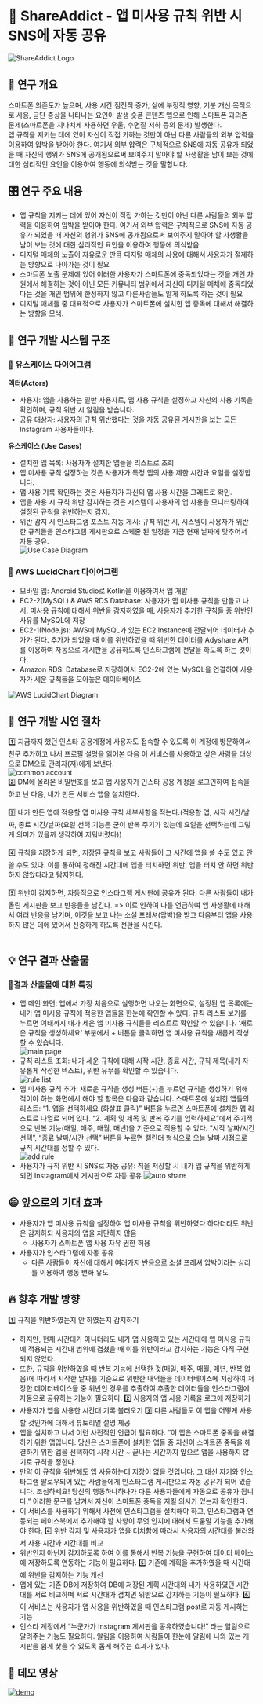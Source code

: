# 🔗 ShareAddict - 앱 미사용 규칙 위반 시 SNS에 자동 공유
![ShareAddict Logo](https://github.com/H-Software224/ShareAddict/blob/main/image/ShareAddict_logo.png)

## 🔎 연구 개요

스마트폰 의존도가 높으며, 사용 시간 점진적 증가, 삶에 부정적 영향, 기분 개선 목적으로 사용, 금단 증상을 나타나는 요인이 발생 숏폼 콘텐츠 앱으로 인해 스마트폰 과의존 문제(스마트폰을 지나치게 사용하면 우울, 수면질 저하 등의 문제) 발생한다.<br>
앱 규칙을 지키는 데에 있어 자신이 직접 가하는 것만이 아닌 다른 사람들의 외부 압력을 이용하여 압박을 받아야 한다. 여기서 외부 압력은 구체적으로 SNS에 자동 공유가 되었을 때 자신의 행위가 SNS에 공개됨으로써 보여주지 말아야 할 사생활을 남이 보는 것에 대한 심리적인 요인을 이용하여 행동에 의식받는 것을 말합니다. <br>

## 🎛️ 연구 주요 내용

- 앱 규칙을 지키는 데에 있어 자신이 직접 가하는 것만이 아닌 다른 사람들의 외부 압력을 이용하여 압박을 받아야 한다. 여기서 외부 압력은 구체적으로 SNS에 자동 공유가 되었을 때 자신의 행위가 SNS에 공개됨으로써 보여주지 말아야 할 사생활을 남이 보는 것에 대한 심리적인 요인을 이용하여 행동에 의식받음.<br>
- 디지털 매체의 노출이 자유로운 만큼 디지털 매체의 사용에 대해서 사용자가 절제하는 방향으로 나아가는 것이 필요 <br>
- 스마트폰 노출 문제에 있어 이러한 사용자가 스마트폰에 중독되었다는 것을 개인 차원에서 해결하는 것이 아닌 모든 커뮤니티 범위에서 자신이 디지털 매체에 중독되었다는 것을 개인 범위에 한정하지 않고  다른사람들도 알게 하도록 하는 것이 필요<br>
- 디지털 매체들 중 대표적으로 사용자가 스마트폰에 설치한 앱 중독에 대해서 해결하는 방향을 모색. <br>

## :office: 연구 개발 시스템 구조
### :egg: 유스케이스 다이어그램
**액터(Actors)**   
- 사용자: 앱을 사용하는 일반 사용자로, 앱 사용 규칙을 설정하고 자신의 사용 기록을 확인하며, 규칙 위반 시 알림을 받습니다.<br>
- 공유 대상자: 사용자의 규칙 위반했다는 것을 자동 공유된 게시판을 보는 모든 Instagram 사용자들이다. <br>
  
**유스케이스 (Use Cases)**
- 설치한 앱 목록: 사용자가 설치한 앱들을 리스트로 조회<br>
- 앱 미사용 규칙 설정하는 것은 사용자가 특정 앱의 사용 제한 시간과 요일을 설정합니다.<br>
- 앱 사용 기록 확인하는 것은 사용자가 자신의 앱 사용 시간을 그래프로 확인. <br>
- 앱을 사용 시 규칙 위반 감지하는 것은 시스템이 사용자의 앱 사용을 모니터링하여 설정된 규칙을 위반하는지 감지.<br> 
- 위반 감지 시 인스타그램 포스트 자동 게시: 규칙 위반 시, 시스템이 사용자가 위반한 규칙들을 인스타그램 게시판으로 스케줄 된 일정을 지금 현재 날짜에 맞추어서 자동 공유.<br>
![Use Case Diagram](https://github.com/H-Software224/ShareAddict/blob/main/image/usecase_diagram.png)
    
### :tangerine: AWS LucidChart 다이어그램
- 모바일 앱: Android Studio로 Kotlin을 이용하여서 앱 개발<br>
- EC2-2(MySQL) & AWS RDS Database: 사용자가 앱 미사용 규칙을 만들고 나서, 미사용 규칙에 대해서 위반을 감지하였을 때, 사용자가 추가한 규칙들 중 위반인 사유를 MySQL에 저장
- EC2-1(Node.js): AWS에 MySQL가 있는 EC2 Instance에 전달되어 데이터가 추가가 된다. 추가가 되었을 때 이를 위반하였을 때 위반한 데이터를 Adyshare API를 이용하여 자동으로 게시판을 공유하도록 인스타그램에 전달을 하도록 하는 것이다.
- Amazon RDS: Database로 저장하여서 EC2-2에 있는 MySQL을 연결하여 사용자가 세운 규칙들을 모아놓은 데이터베이스

![AWS LucidChart Diagram](https://github.com/H-Software224/ShareAddict/blob/main/image/aws_lucidchart_diagram.png)

## 🎱 연구 개발 시연 절차

:one: 지금까지 했던 인스타 공용계정에 사용자도 접속할 수 있도록 이 계정에 방문하여서 친구 추가하고 나서 프로필 설명을 읽어본 다음 이 서비스를 사용하고 싶은 사람을 대상으로 DM으로 관리자(저)에게 보낸다.<br>
![common account](https://github.com/H-Software224/ShareAddict/blob/main/image/share_addict.png)
<br>
:two: DM에 올라온 비밀번호를 보고 앱 사용자가 인스타 공용 계정을 로그인하여 접속을 하고 난 다음, 내가 만든 서비스 앱을 설치한다.<br>
<br>
:three: 내가 만든 앱에 적용할 앱 미사용 규칙 세부사항을 적는다.(적용할 앱, 시작 시간/날짜, 종료 시간/날짜(요일 선택 기능은 굳이 반복 주기가 있는데 요일을 선택하는데 그렇게 의미가 있을까 생각하여 지워버렸다))<br>
<br>
:four: 규칙을 저장하게 되면, 저장된 규칙을 보고 사람들이 그 시간에 앱을 쓸 수도 있고 안 쓸 수도 있다. 이를 통하여 정해진 시간대에 앱을 터치하면 위반, 앱을 터치 안 하면 위반하지 않았다라고 탐지한다.<br>
<br>
:five: 위반이 감지하면, 자동적으로 인스타그램 게시판에 공유가 된다. 다른 사람들이 내가 올린 게시판을 보고 반응들을 남긴다. => 이로 인하여 나를 언급하여 앱 사생활에 대해서 여러 반응을 남기며, 이것을 보고 나는 소셜 프레셔(압박)을 받고 다음부터 앱을 사용하지 않은 데에 있어서 신중하게 하도록 전환을 시킨다.<br>
<br>

## 💡 연구 결과 산출물

### 🔽결과 산출물에 대한 특징

- 앱 메인 화면: 앱에서 가장 처음으로 실행하면 나오는 화면으로, 설정된 앱 목록에는 내가 앱 미사용 규칙에 적용한 앱들을 한눈에 확인할 수 있다. 규칙 리스트 보기를 누르면 여태까지 내가 세운 앱 미사용 규칙들을 리스트로 확인할 수 있습니다. ‘새로운 규칙을 생성하세요’ 부분에서 + 버튼을 클릭하면 앱 미사용 규칙을 새롭게 작성할 수 있습니다.<br>
  ![main page](https://github.com/H-Software224/ShareAddict/blob/main/image/main_page.png)
- 규칙 리스트 조회: 내가 세운 규칙에 대해 시작 시간, 종료 시간, 규칙 제목(내가 자유롭게 작성한 텍스트), 위반 유무를 확인할 수 있습니다.<br>
  ![rule list](https://github.com/H-Software224/ShareAddict/blob/main/image/rule_list.png)
- 앱 미사용 규칙 추가: 새로운 규칙을 생성 버튼(+)을 누르면 규칙을 생성하기 위해 적어야 하는 화면에서 해야 할 항목은 다음과 같습니다. 스마트폰에 설치한 앱들의 리스트: “1.  앱을 선택하세요 (화살표 클릭)” 버튼을 누르면 스마트폰에 설치한 앱 리스트로 나열로 되어 있다. “2. 계획 및 제목 및 반복 주기를 입력하세요”에서  주기적으로 반복 기능(매일, 매주, 매월, 매년)을 기준으로 적용할 수 있다. “시작 날짜/시간 선택”, “종료 날짜/시간 선택” 버튼을 누르면 캘린더 형식으로 오늘 날짜 시점으로 규칙 시간대를 정할 수 있다.<br>
  ![add rule](https://github.com/H-Software224/ShareAddict/blob/main/image/rule_list.png)
- 사용자가 규칙 위반 시 SNS로 자동 공유: 칙을 저장할 시 내가 앱 규칙을 위반하게 되면 Instagram에서 게시판으로 자동 공유
  ![auto share](https://github.com/H-Software224/ShareAddict/blob/main/image/share_post.png)

## 😄 앞으로의 기대 효과
- 사용자가 앱 미사용 규칙을 설정하여 앱 미사용 규칙을 위반하였다 하다더라도 위반은 감지하되 사용자의 앱을 차단하지 않음<br>
    - 사용자가 스마트폰 앱 사용 자유 권한 허용<br>
- 사용자가 인스타그램에 자동 공유<br>
  - 다른 사람들이 자신에 대해서 여러가지 반응으로 소셜 프레셔 압박이라는 심리를 이용하여 행동 변화 유도<br>
## :fire: 향후 개발 방향
:one: 규칙을 위반하였는지 안 하였는지 감지하기 <br>
  - 하지만, 현재 시간대가 아니더라도 내가 앱 사용하고 있는 시간대에 앱 미사용 규칙에 적용되는 시간대 범위에 겹쳤을 때 이를 위반이라고 감지하는 기능은 아직 구현되지 않았다.
  - 또한, 규칙을 위반하였을 때 반복 기능에 선택한 것(매일, 매주, 매월, 매년, 반복 없음)에 따라서 시작한 날짜를 기준으로 위반한 내역들을 데이터베이스에 저장하여 저장한 데이터베이스들 중 위반인 경우를 추출하여 추출한 데이터들을 인스타그램에 자동으로 공유하는 기능이 필요하다.
:two: 사용자의 앱 사용 기록을 로그에 저장하기<br>
  - 사용자가 앱을 사용한 시간대 기록 불러오기
:three: 다른 사람들도 이 앱을 어떻게 사용할 것인가에 대해서 튜토리얼 설명 제공<br>
  - 앱을 설치하고 나서 이런 사전적인 언급이 필요하다. “이 앱은 스마트폰 중독을 해결하기 위한 앱입니다. 당신은 스마트폰에 설치한 앱들 중 자신이 스마트폰 중독을 해결하기 위한 앱을 선택하여 시작 시간 ~ 끝나는 시간까지 앞으로 앱을 사용하지 않기로 규칙을 정한다.
  - 만약 이 규칙을 위반해도 앱 사용하는데 지장이 없을 것입니다. 그 대신 자기와 인스타그램 팔로우되어 있는 사람들에게 인스타그램 게시판으로 자동 공유가 되어 있습니다. 조심하세요! 당신의 행동하나하나가 다른 사용자들에게 자동으로 공유가 됩니다.” 이러한 문구를 남겨서 자신이 스마트폰 중독을 지킬 의사가 있는지 확인한다.
  - 이 서비스를 사용하기 위해서 사전에 인스타그램을 설치해야 하고, 인스타그램과 연동되는 페이스북에서 추가해야 할 사항이 무엇 인지에 대해서 도움말 기능을 추가해야 한다.
:four: 위반 감지 및 사용자가 앱을 터치함에 따라서 사용자의 시간대를 불러와서 사용 시간과 시간대를 비교 <br>
  - 위반인지 아닌지 감지하도록 하여 이를 통해서 반복 기능을 구현하여 데이터 베이스에 저장하도록 연동하는 기능이 필요하다.
:five: 기존에 계획을 추가하였을 때 시간대에 위반을 감지하는 기능 개선 <br>
  - 앱에 있는 기존 DB에 저장하여 DB에 저장된 계획 시간대와 내가 사용하였던 시간대를 서로 비교하며 서로 시간대가 겹치면 위반으로 감지하는 기능이 필요하다.
:six: 이 서비스는 사용자가 앱 사용을 위반하였을 때 인스타그램 post로 자동 게시하는 기능<br>
  - 인스타 계정에서 “누군가가 Instagram 게시판을 공유하였습니다!” 라는 알림으로 알려주는 기능도 필요하다. 알림을 이용하여 사람들이 한눈에 알림에 나와 있는 게시판을 쉽게 찾을 수 있도록 돕게 해주는 효과가 있다.

## 🎥 데모 영상
[![demo](https://github.com/user-attachments/assets/a5e41ad3-44d7-44b0-a647-dc3685193d33)](https://youtube.com/shorts/fcVlF-4J47s?si=5divyUDJ9P7LEvoG)
